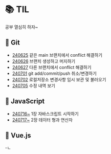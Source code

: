 # 📚 TIL
공부 열심히 하자~

## 📖 Git
* [240625](./Git/240625.md) 같은 main 브랜치에서 conflict 해결하기
* [240626](./Git/240626.md) 브랜치 생성하고 머지하기
* [240627](./Git/240627.md) 다른 브랜치에서 conflict 해결하기
* [240701](./Git/240701.md) git add/commit/push 취소/변경하기
* [240702](./Git/240702.md) 로컬저장소 변경사항 임시 보관 및 불러오기
* [240705](./Git/240705.md) 수정 내역 보기

## 📖 JavaScript
* [240716~](./JavaScript/chapter_1.md) 1장 자바스크립트 시작하기
* [240717~](./JavaScript/chapter_2.md) 2장 데이터 형과 연산자


## 📖 Vue.js
-ㄴ